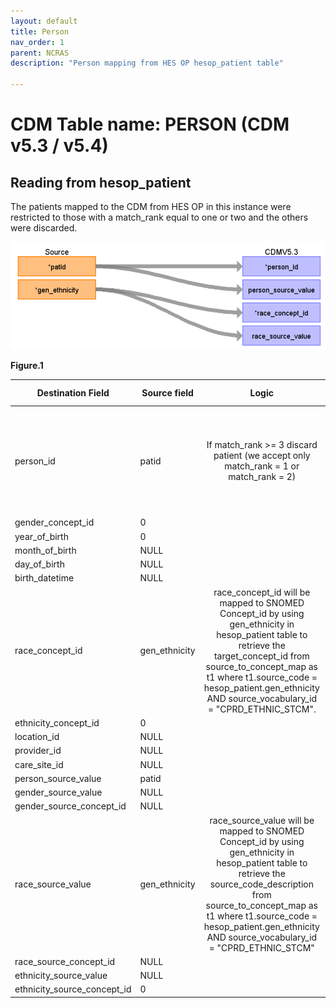 ```yaml
---
layout: default
title: Person
nav_order: 1
parent: NCRAS
description: "Person mapping from HES OP hesop_patient table"

---
```


# CDM Table name: PERSON (CDM v5.3 / v5.4)

## Reading from hesop_patient

The patients mapped to the CDM from HES OP in this instance were restricted to those with a match_rank equal to one or two and the others were discarded.



![](images/image2.png)

**Figure.1**

| Destination Field | Source field | Logic | Comment field |
| --- | --- | :---: | --- |
| person_id | patid |  	If match_rank >= 3 discard patient (we accept only match_rank = 1 or match_rank = 2)|  Data like gender, year_of_birth, location_id, Care_site_id comes from AURUM/GOLD as the data are linked to them.|
| gender_concept_id | 0 | | |
| year_of_birth | 0 | | |
| month_of_birth | NULL|  | |
| day_of_birth | NULL |  |  |
| birth_datetime |NULL  |  |  |
| race_concept_id | gen_ethnicity | race_concept_id will be mapped to SNOMED Concept_id by using gen_ethnicity in hesop_patient table to retrieve the target_concept_id from source_to_concept_map as t1 where t1.source_code = hesop_patient.gen_ethnicity AND source_vocabulary_id = "CPRD_ETHNIC_STCM".| |
| ethnicity_concept_id | 0 |  |   |
| location_id |NULL  |  |  |
| provider_id | NULL |  |  |
| care_site_id | NULL| |  |
| person_source_value | patid |  |  |
| gender_source_value |NULL |  | |
| gender_source_concept_id | NULL |  |  |
| race_source_value | gen_ethnicity| race_source_value will be mapped to SNOMED Concept_id by using gen_ethnicity in hesop_patient table to retrieve the source_code_description from source_to_concept_map as t1 where t1.source_code = hesop_patient.gen_ethnicity AND source_vocabulary_id = "CPRD_ETHNIC_STCM"| |
| race_source_concept_id | NULL | |
| ethnicity_source_value | NULL |  |  | 
| ethnicity_source_concept_id | 0 |  |  |

